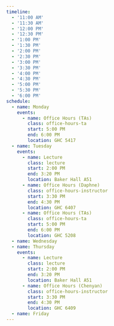 ```yaml
---
timeline:
  - '11:00 AM'
  - '11:30 AM'
  - '12:00 PM'
  - '12:30 PM'
  - '1:00 PM'
  - '1:30 PM'
  - '2:00 PM'
  - '2:30 PM'
  - '3:00 PM'
  - '3:30 PM'
  - '4:00 PM'
  - '4:30 PM'
  - '5:00 PM'
  - '5:30 PM'
  - '6:00 PM'
schedule:
  - name: Monday
    events:
      - name: Office Hours (TAs)
        class: office-hours-ta
        start: 5:00 PM
        end: 6:00 PM
        location: GHC 5417
  - name: Tuesday
    events:
      - name: Lecture
        class: lecture
        start: 2:00 PM
        end: 3:20 PM
        location: Baker Hall A51
      - name: Office Hours (Daphne)
        class: office-hours-instructor
        start: 3:30 PM
        end: 4:30 PM
        location: GHC 6407
      - name: Office Hours (TAs)
        class: office-hours-ta
        start: 5:00 PM
        end: 6:00 PM
        location: GHC 5208
  - name: Wednesday
  - name: Thursday
    events:
      - name: Lecture
        class: lecture
        start: 2:00 PM
        end: 3:20 PM
        location: Baker Hall A51
      - name: Office Hours (Chenyan)
        class: office-hours-instructor
        start: 3:30 PM
        end: 4:30 PM
        location: GHC 6409
  - name: Friday
---
```

